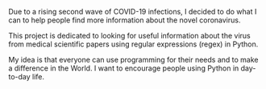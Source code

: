 Due to a rising second wave of COVID-19 infections, I decided to do what I can to help people find more information about the novel coronavirus.

This project is dedicated to looking for useful information about the virus from medical scientific papers using regular expressions (regex) in Python.

My idea is that everyone can use programming for their needs and to make a difference in the World. I want to encourage people using Python in day-to-day life.
